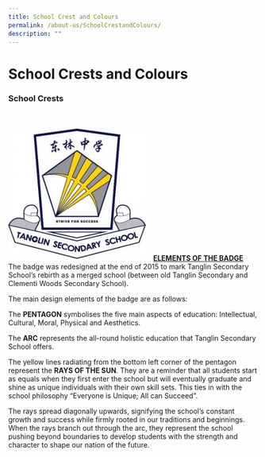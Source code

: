 ```yaml
---
title: School Crest and Colours
permalink: /about-us/SchoolCrestandColours/
description: ""
---
```

# School Crests and Colours

### School Crests
<br>
<br>
<img src="/images/1-300x284.jpg" style= "width: 55%; margin-right:15px;" align = "left">
<br> 
<br>
<br>
<br>
<br>
<br> 
<br>
<br>
<br>
<br>
<br> 
<br>
<br>
<br>

<b><u> ELEMENTS OF THE BADGE </u></b>
<br>
The badge was redesigned at the end of 2015 to mark Tanglin Secondary School’s rebirth as a merged school (between old Tanglin Secondary and Clementi Woods Secondary School).

The main design elements of the badge are as follows:

The <b>PENTAGON</b> symbolises the five main aspects of education: Intellectual, Cultural, Moral, Physical and Aesthetics.

The <b>ARC</b> represents the all-round holistic education that Tanglin Secondary School offers.

The yellow lines radiating from the bottom left corner of the pentagon represent the <b>RAYS OF THE SUN</b>. They are a reminder that all students start as equals when they first enter the school but will eventually graduate and shine as unique individuals with their own skill sets. This ties in with the school philosophy “Everyone is Unique; All can Succeed”.

The rays spread diagonally upwards, signifying the school’s constant growth and success while firmly rooted in our traditions and beginnings. When the rays branch out through the arc, they represent the school pushing beyond boundaries to develop students with the strength and character to shape our nation of the future.